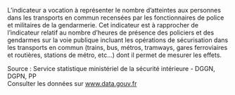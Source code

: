 <p>
L’indicateur a vocation à représenter le nombre d’atteintes aux personnes dans les transports en commun recensées par les fonctionnaires de police et militaires de la gendarmerie.
Cet indicateur est à rapprocher de l’indicateur relatif au nombre d’heures de présence des policiers et des gendarmes sur la voie publique incluant les opérations de sécurisation dans les transports en commun (trains, bus, métros, tramways, gares ferroviaires et routières, stations de métro, etc…) dont il permet de mesurer les effets.
</p>
<p class="font-italic body-2">Source : Service statistique ministériel de la sécurité intérieure - DGGN, DGPN, PP <br> Consulter les données sur <a target="_blank" href="https://www.data.gouv.fr/fr/datasets/barometre-des-resultats-de-laction-publique/">www.data.gouv.fr</a></p>